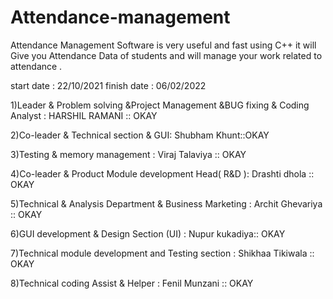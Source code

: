 # Attendance-management
Attendance Management Software is very useful and fast using C++ it will Give you Attendance Data of students and will manage your work related to attendance .

start date : 22/10/2021 finish date : 06/02/2022

1)Leader & Problem solving &Project Management &BUG fixing & Coding Analyst : HARSHIL RAMANI :: OKAY

2)Co-leader & Technical section & GUI: Shubham Khunt::OKAY

3)Testing & memory management : Viraj Talaviya :: OKAY

4)Co-leader & Product Module development Head( R&D ): Drashti dhola :: OKAY

5)Technical & Analysis Department & Business Marketing : Archit Ghevariya :: OKAY

6)GUI development & Design Section (UI) : Nupur kukadiya:: OKAY

7)Technical module development and Testing section : Shikhaa Tikiwala :: OKAY

8)Technical coding Assist & Helper : Fenil Munzani :: OKAY
